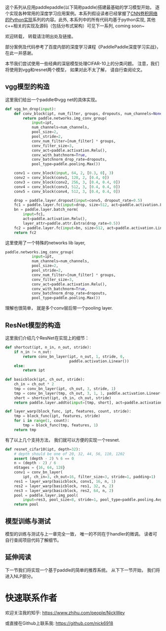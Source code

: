 这个系列从应用paddlepaddle(以下简称paddle)搭建最基础的学习模型开始， 逐个实现各种常用的深度学习应用案例。本系列假设读者已经掌握了[CNN卷积网络的Python实现](http://nickiwei.github.io/2017/09/01/CNN卷积网络的Python实现I-FCN全连接网络/)系列的内容。此外, 本系列中的所有代码均基于python实现, 其他c++相关的实现及源码（包括分布式架构）可见下一系列, coming soon~

欢迎转载， 转载请注明出处及链接。

部分案例及代码参考了百度内部的深度学习课程《PaddlePaddle深度学习实战》，在此一并感谢。

本节我们尝试使用一些经典的深层模型处理CIFAR-10上的分类问题。 注意，我们将使用到vgg和resnet两个模型， 如果对此不太了解， 请自行查阅论文。

## vgg模型的构造

这里我们给出一个paddle中vgg net的具体实现。

```python
def vgg_bn_drop(input):
    def conv_block(ipt, num_filter, groups, dropouts, num_channels=None):
        return paddle.networks.img_conv_group(
            input=ipt,
            num_channels=num_channels,
            pool_size=2,
            pool_stride=2,
            conv_num_filter=[num_filter] * groups,
            conv_filter_size=3,
            conv_act=paddle.activation.Relu(),
            conv_with_batchnorm=True,
            conv_batchnorm_drop_rate=dropouts,
            pool_type=paddle.pooling.Max())

    conv1 = conv_block(input, 64, 2, [0.3, 0], 3)
    conv2 = conv_block(conv1, 128, 2, [0.4, 0])
    conv3 = conv_block(conv2, 256, 3, [0.4, 0.4, 0])
    conv4 = conv_block(conv3, 512, 3, [0.4, 0.4, 0])
    conv5 = conv_block(conv4, 512, 3, [0.4, 0.4, 0])

    drop = paddle.layer.dropout(input=conv5, dropout_rate=0.5)
    fc1 = paddle.layer.fc(input=drop, size=512, act=paddle.activation.Linear())
    bn = paddle.layer.batch_norm(
        input=fc1,
        act=paddle.activation.Relu(),
        layer_attr=paddle.attr.Extra(drop_rate=0.5))
    fc2 = paddle.layer.fc(input=bn, size=512, act=paddle.activation.Linear())
    return fc2
```

这里使用了一个特殊的networks lib layer, 

```python
paddle.networks.img_conv_group(
            input=ipt,
            num_channels=num_channels,
            pool_size=2,
            pool_stride=2,
            conv_num_filter=[num_filter] * groups,
            conv_filter_size=3,
            conv_act=paddle.activation.Relu(),
            conv_with_batchnorm=True,
            conv_batchnorm_drop_rate=dropouts,
            pool_type=paddle.pooling.Max())
```

理解也很简单， 就是多个conv层后带一个pooling layer.

## ResNet模型的构造

这里我们介绍几个ResNet在实现上的细节：

```python
def shortcut(ipt, n_in, n_out, stride):
    if n_in != n_out:
        return conv_bn_layer(ipt, n_out, 1, stride, 0,
                             paddle.activation.Linear())
    else:
        return ipt
        
def basicblock(ipt, ch_out, stride):
    ch_in = ch_out * 2
    tmp = conv_bn_layer(ipt, ch_out, 3, stride, 1)
    tmp = conv_bn_layer(tmp, ch_out, 3, 1, 1, paddle.activation.Linear())
    short = shortcut(ipt, ch_in, ch_out, stride)
    return paddle.layer.addto(input=[tmp, short], act=paddle.activation.Relu())

def layer_warp(block_func, ipt, features, count, stride):
    tmp = block_func(ipt, features, stride)
    for i in range(1, count):
        tmp = block_func(tmp, features, 1)
    return tmp
```

有了以上几个支持方法， 我们就可以方便的实现一个resnet.

```python
def resnet_cifar10(ipt, depth=32):
    # depth should be one of 20, 32, 44, 56, 110, 1202
    assert (depth - 2) % 6 == 0
    n = (depth - 2) / 6
    nStages = {16, 64, 128}
    conv1 = conv_bn_layer(
        ipt, ch_in=3, ch_out=16, filter_size=3, stride=1, padding=1)
    res1 = layer_warp(basicblock, conv1, 16, n, 1)
    res2 = layer_warp(basicblock, res1, 32, n, 2)
    res3 = layer_warp(basicblock, res2, 64, n, 2)
    pool = paddle.layer.img_pool(
        input=res3, pool_size=8, stride=1, pool_type=paddle.pooling.Avg())
    return pool
```

## 模型训练与测试

模型的训练与测试与上一章完全一致， 唯一的不同在于handler的微调。 读者可自行查阅项目代码了解细节。

## 延伸阅读

下一节我们将实现一个基于paddle的简单的推荐系统。 从下下一节开始， 我们将进入NLP部分。

# 快速联系作者

欢迎关注我的知乎: https://www.zhihu.com/people/NickWey

或直接在Github上联系我: https://github.com/nick6918
